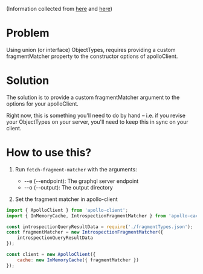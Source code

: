 (Information collected from [here](https://github.com/apollographql/apollo-client/issues/1555#issuecomment-295834774) and [here](https://www.apollographql.com/docs/react/recipes/fragment-matching.html))

# Problem
Using union (or interface) ObjectTypes, requires providing a custom fragmentMatcher property to the constructor options of apolloClient.

# Solution
The solution is to provide a custom fragmentMatcher argument to the options for your apolloClient.

Right now, this is something you'll need to do by hand – i.e. if you revise your ObjectTypes on your server, you'll need to keep this in sync on your client.


# How to use this?

1) Run `fetch-fragment-matcher` with the arguments: 
    * --e (--endpoint): The graphql server endpoint
    * --o (--output): The output directory

2) Set the fragment matcher in apollo-client

```js
import { ApolloClient } from 'apollo-client';
import { InMemoryCache, IntrospectionFragmentMatcher } from 'apollo-cache-inmemory';

const introspectionQueryResultData = require('./fragmentTypes.json');
const fragmentMatcher = new IntrospectionFragmentMatcher({
    introspectionQueryResultData
});

const client = new ApolloClient({
    cache: new InMemoryCache({ fragmentMatcher })
});
```